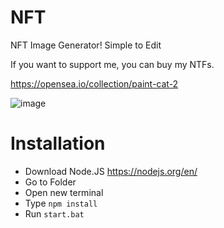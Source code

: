 # NFT
NFT Image Generator! Simple to Edit

If you want to support me, you can buy my NTFs. 

https://opensea.io/collection/paint-cat-2

![image](https://user-images.githubusercontent.com/37061353/144019941-eb211d25-f0c5-44a8-aea3-7e62f75d63e1.png)

# Installation
- Download Node.JS https://nodejs.org/en/
- Go to Folder
- Open new terminal
- Type ``npm install``
- Run ``start.bat`` 
